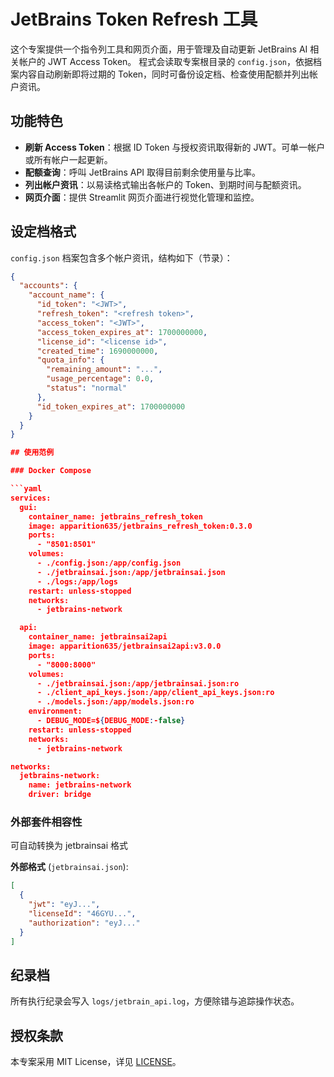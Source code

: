 # JetBrains Token Refresh 工具

这个专案提供一个指令列工具和网页介面，用于管理及自动更新 JetBrains AI 相关帐户的 JWT Access Token。
程式会读取专案根目录的 `config.json`，依据档案内容自动刷新即将过期的 Token，同时可备份设定档、检查使用配额并列出帐户资讯。

## 功能特色

- **刷新 Access Token**：根据 ID Token 与授权资讯取得新的 JWT。可单一帐户或所有帐户一起更新。
- **配额查询**：呼叫 JetBrains API 取得目前剩余使用量与比率。
- **列出帐户资讯**：以易读格式输出各帐户的 Token、到期时间与配额资讯。
- **网页介面**：提供 Streamlit 网页介面进行视觉化管理和监控。

## 设定档格式

`config.json` 档案包含多个帐户资讯，结构如下（节录）：

```json
{
  "accounts": {
    "account_name": {
      "id_token": "<JWT>",
      "refresh_token": "<refresh token>",
      "access_token": "<JWT>",
      "access_token_expires_at": 1700000000,
      "license_id": "<license id>",
      "created_time": 1690000000,
      "quota_info": {
        "remaining_amount": "...",
        "usage_percentage": 0.0,
        "status": "normal"
      },
      "id_token_expires_at": 1700000000
    }
  }
}

## 使用范例

### Docker Compose

```yaml
services:
  gui:
    container_name: jetbrains_refresh_token
    image: apparition635/jetbrains_refresh_token:0.3.0
    ports:
      - "8501:8501"
    volumes:
      - ./config.json:/app/config.json
      - ./jetbrainsai.json:/app/jetbrainsai.json
      - ./logs:/app/logs
    restart: unless-stopped
    networks:
      - jetbrains-network

  api:
    container_name: jetbrainsai2api
    image: apparition635/jetbrainsai2api:v3.0.0
    ports:
      - "8000:8000"
    volumes:
      - ./jetbrainsai.json:/app/jetbrainsai.json:ro
      - ./client_api_keys.json:/app/client_api_keys.json:ro
      - ./models.json:/app/models.json:ro
    environment:
      - DEBUG_MODE=${DEBUG_MODE:-false}
    restart: unless-stopped
    networks:
      - jetbrains-network

networks:
  jetbrains-network:
    name: jetbrains-network
    driver: bridge
```

### 外部套件相容性

可自动转换为 jetbrainsai 格式

**外部格式** (`jetbrainsai.json`):
```json
[
  {
    "jwt": "eyJ...",
    "licenseId": "46GYU...",
    "authorization": "eyJ..."
  }
]
```

## 纪录档

所有执行纪录会写入 `logs/jetbrain_api.log`，方便除错与追踪操作状态。

## 授权条款

本专案采用 MIT License，详见 [LICENSE](LICENSE)。
